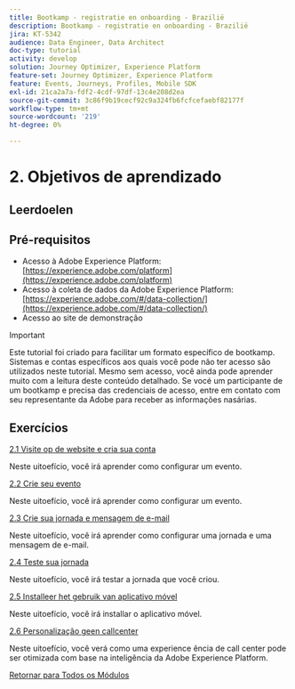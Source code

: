 ```yaml
---
title: Bootkamp - registratie en onboarding - Brazilië
description: Bootkamp - registratie en onboarding - Brazilië
jira: KT-5342
audience: Data Engineer, Data Architect
doc-type: tutorial
activity: develop
solution: Journey Optimizer, Experience Platform
feature-set: Journey Optimizer, Experience Platform
feature: Events, Journeys, Profiles, Mobile SDK
exl-id: 21ca2a7a-fdf2-4cdf-97df-13c4e208d2ea
source-git-commit: 3c86f9b19cecf92c9a324fb6fcfcefaebf82177f
workflow-type: tm+mt
source-wordcount: '219'
ht-degree: 0%

---
```


# 2. Objetivos de aprendizado

## Leerdoelen

## Pré-requisitos

- Acesso à Adobe Experience Platform: [https://experience.adobe.com/platform](https://experience.adobe.com/platform)
- Acesso à coleta de dados da Adobe Experience Platform: [https://experience.adobe.com/#/data-collection/](https://experience.adobe.com/#/data-collection/)
- Acesso ao site de demonstração

>[!IMPORTANT]
>
>Este tutorial foi criado para facilitar um formato específico de bootkamp. Sistemas e contas específicos aos quais você pode não ter acesso são utilizados neste tutorial. Mesmo sem acesso, você ainda pode aprender muito com a leitura deste conteúdo detalhado. Se vocé um participante de um bootkamp e precisa das credenciais de acesso, entre em contato com seu representante da Adobe para receber as informações nasárias.

## Exercícios

[2.1 Visite op de website e cria sua conta](./ex1.md)

Neste uitoefício, você irá aprender como configurar um evento.

[2.2 Crie seu evento](./ex2.md)

Neste uitoefício, você irá aprender como configurar um evento.

[2.3 Crie sua jornada e mensagem de e-mail](./ex3.md)

Neste uitoefício, você irá aprender como configurar uma jornada e uma mensagem de e-mail.

[2.4 Teste sua jornada](./ex4.md)

Neste uitoefício, você irá testar a jornada que você criou.

[2.5 Installeer het gebruik van aplicativo móvel](./ex5.md)

Neste uitoefício, você irá installar o aplicativo móvel.

[2.6 Personalização geen callcenter](./ex6.md)

Neste uitoefício, você verá como uma experience ência de call center pode ser otimizada com base na inteligência da Adobe Experience Platform.

[Retornar para Todos os Módulos](../../overview.md)
